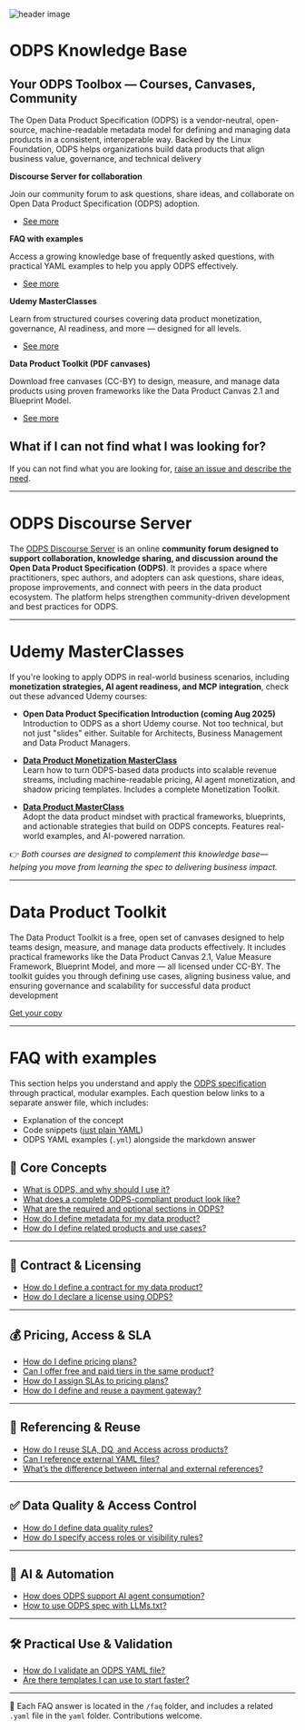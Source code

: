 ![header image](resources/header.png)

# ODPS Knowledge Base

## Your ODPS Toolbox — Courses, Canvases, Community

The Open Data Product Specification (ODPS) is a vendor-neutral, open-source, machine-readable metadata model for defining and managing data products in a consistent, interoperable way. Backed by the Linux Foundation, ODPS helps organizations build data products that align business value, governance, and technical delivery

**Discourse Server for collaboration**

Join our community forum to ask questions, share ideas, and collaborate on Open Data Product Specification (ODPS) adoption.

- [See more](#odps-discourse-server)

**FAQ with examples**

Access a growing knowledge base of frequently asked questions, with practical YAML examples to help you apply ODPS effectively.

- [See more](#faq-and-resource-index)

**Udemy MasterClasses**

Learn from structured courses covering data product monetization, governance, AI readiness, and more — designed for all levels.

- [See more](#udemy-masterclasses)

**Data Product Toolkit (PDF canvases)**

Download free canvases (CC-BY) to design, measure, and manage data products using proven frameworks like the Data Product Canvas 2.1 and Blueprint Model.

- [See more](#data-product-toolkit)

## What if I can not find what I was looking for?

If you can not find what you are looking for, [raise an issue and describe the need](https://github.com/Open-Data-Product-Initiative/odps-examples/issues). 


---

# ODPS Discourse Server

The [ODPS Discourse Server](https://discord.gg/7KfnFxAc) is an online **community forum designed to support collaboration, knowledge sharing, and discussion around the Open Data Product Specification (ODPS)**. It provides a space where practitioners, spec authors, and adopters can ask questions, share ideas, propose improvements, and connect with peers in the data product ecosystem. The platform helps strengthen community-driven development and best practices for ODPS.

---

# Udemy MasterClasses 

If you're looking to apply ODPS in real-world business scenarios, including **monetization strategies, AI agent readiness, and MCP integration**, check out these advanced Udemy courses:

- **Open Data Product Specification Introduction (coming Aug 2025)**  
  Introduction to ODPS as a short Udemy course. Not too technical, but not just "slides" either. Suitable for Architects, Business Management and Data Product Managers.  

- **[Data Product Monetization MasterClass](https://www.udemy.com/course/data-product-monetization-masterclass/)**  
  Learn how to turn ODPS-based data products into scalable revenue streams, including machine-readable pricing, AI agent monetization, and shadow pricing templates. Includes a complete Monetization Toolkit.

- **[Data Product MasterClass](https://www.udemy.com/course/data-product-mindset/)**  
  Adopt the data product mindset with practical frameworks, blueprints, and actionable strategies that build on ODPS concepts. Features real-world examples, and AI-powered narration.

👉 *Both courses are designed to complement this knowledge base—helping you move from learning the spec to delivering business impact.*

---

# Data Product Toolkit

The Data Product Toolkit is a free, open set of canvases designed to help teams design, measure, and manage data products effectively. It includes practical frameworks like the Data Product Canvas 2.1, Value Measure Framework, Blueprint Model, and more — all licensed under CC-BY. The toolkit guides you through defining use cases, aligning business value, and ensuring governance and scalability for successful data product development 

[Get your copy](./resources/Data_Product_Toolkit.pdf)



---

# FAQ with examples

This section helps you understand and apply the [ODPS specification](https://opendataproducts.org/) through practical, modular examples. Each question below links to a separate answer file, which includes:

- Explanation of the concept  
- Code snippets ([just plain YAML](faq/yaml)) 
- ODPS YAML examples (`.yml`) alongside the markdown answer  

## 📘 Core Concepts

- [What is ODPS, and why should I use it?](faq/what-is-odps.md)  
- [What does a complete ODPS-compliant product look like?](faq/full-example.md)  
- [What are the required and optional sections in ODPS?](faq/required-optional.md)  
- [How do I define metadata for my data product?](faq/define-metadata.md)
- [How do I define related products and use cases?](faq/define-related.md)  

---

## 📄 Contract & Licensing

- [How do I define a contract for my data product?](faq/contract.md)  
- [How do I declare a license using ODPS?](faq/license.md)

---

## 💰 Pricing, Access & SLA

- [How do I define pricing plans?](faq/pricing.md)  
- [Can I offer free and paid tiers in the same product?](faq/mixed-tiers.md)  
- [How do I assign SLAs to pricing plans?](faq/sla-linking.md)  
- [How do I define and reuse a payment gateway?](faq/payment-gateways.md)

---

## 🔁 Referencing & Reuse

- [How do I reuse SLA, DQ, and Access across products?](faq/reuse-components.md)  
- [Can I reference external YAML files?](faq/external-ref.md)  
- [What’s the difference between internal and external references?](faq/internal-vs-external-ref.md)

---

## ✅ Data Quality & Access Control

- [How do I define data quality rules?](faq/data-quality.md)  
- [How do I specify access roles or visibility rules?](faq/access-control.md)

---

## 🤖 AI & Automation

- [How does ODPS support AI agent consumption?](faq/ai-agent-consumption.md)  
- [How to use ODPS spec with LLMs.txt?](faq/odps-llms-txt.md)  


---

## 🛠️ Practical Use & Validation

- [How do I validate an ODPS YAML file?](faq/validation.md)  
- [Are there templates I can use to start faster?](faq/templates.md)  

---

📂 Each FAQ answer is located in the `/faq` folder, and includes a related `.yaml` file in the `yaml` folder. Contributions welcome.
